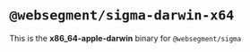 # `@websegment/sigma-darwin-x64`

This is the **x86_64-apple-darwin** binary for `@websegment/sigma`
